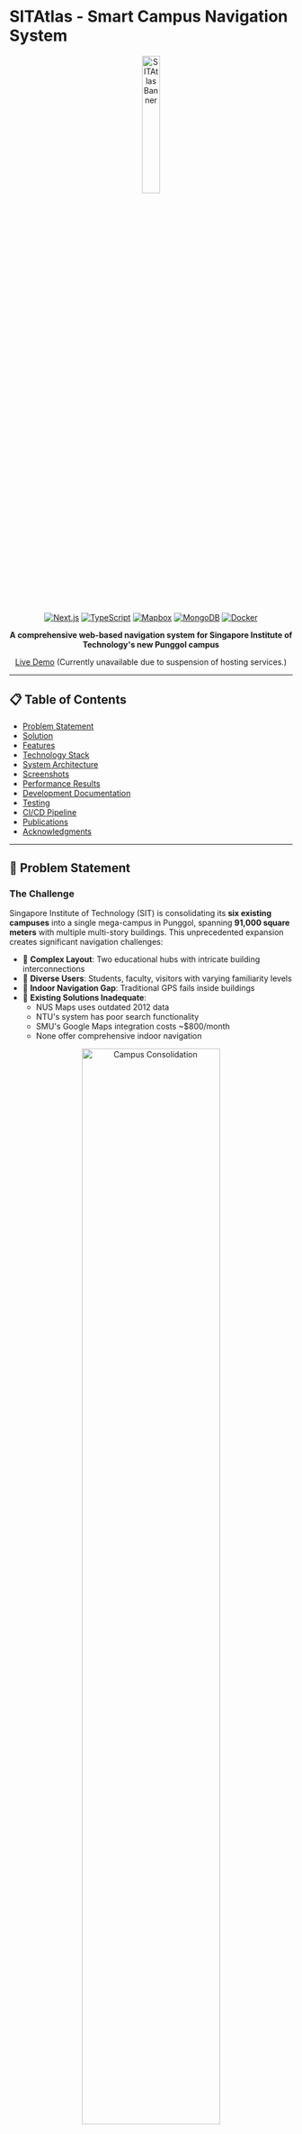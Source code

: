 # SITAtlas - Smart Campus Navigation System

<div align="center">
  <img src="https://raw.githubusercontent.com/hk2k1/SITAtlas/refs/heads/master/public/assets/SITAtlas_logo_name1.svg?token=GHSAT0AAAAAADLNFW4SPITJKHAXZ7PR5K4I2GL5FRA" alt="SITAtlas Banner" width="25%">
  
  [![Next.js](https://img.shields.io/badge/Next.js-13.5.2-black?logo=next.js)](https://nextjs.org/)
  [![TypeScript](https://img.shields.io/badge/TypeScript-4.8.4-blue?logo=typescript)](https://www.typescriptlang.org/)
  [![Mapbox](https://img.shields.io/badge/Mapbox-GL_JS_3.3.0-000000?logo=mapbox)](https://www.mapbox.com/)
  [![MongoDB](https://img.shields.io/badge/MongoDB-4.4.27-green?logo=mongodb)](https://www.mongodb.com/)
  [![Docker](https://img.shields.io/badge/Docker-Containerized-2496ED?logo=docker)](https://www.docker.com/)
  <!-- [![License](https://img.shields.io/badge/License-MIT-yellow)](LICENSE) -->

  **A comprehensive web-based navigation system for Singapore Institute of Technology's new Punggol campus**
  
  [Live Demo](https://harshakeerthan.com/maps) (Currently unavailable due to suspension of hosting services.)
  <!-- | [Documentation](docs/) | [Report Issue](https://github.com/yourusername/sitatlas/issues) -->
</div>

---

## 📋 Table of Contents

- [Problem Statement](#-problem-statement)
- [Solution](#-solution)
- [Features](#-features)
- [Technology Stack](#-technology-stack)
- [System Architecture](#-system-architecture)
- [Screenshots](#-screenshots)
- [Performance Results](#-performance-results)
- [Development Documentation](#-development-documentation)
- [Testing](#-testing)
- [CI/CD Pipeline](#-cicd-pipeline)
- [Publications](#-publications)
- [Acknowledgments](#-acknowledgments)

---

## 🎯 Problem Statement

### The Challenge

Singapore Institute of Technology (SIT) is consolidating its **six existing campuses** into a single mega-campus in Punggol, spanning **91,000 square meters** with multiple multi-story buildings. This unprecedented expansion creates significant navigation challenges:

- 🏢 **Complex Layout**: Two educational hubs with intricate building interconnections
- 👥 **Diverse Users**: Students, faculty, visitors with varying familiarity levels
- 📍 **Indoor Navigation Gap**: Traditional GPS fails inside buildings
- 📱 **Existing Solutions Inadequate**: 
  - NUS Maps uses outdated 2012 data
  - NTU's system has poor search functionality
  - SMU's Google Maps integration costs ~$800/month
  - None offer comprehensive indoor navigation

<div align="center">
  <img src="assets-docs/sitcampusconsolidation.jpeg" alt="Campus Consolidation" width="70%">
</div>

---

## 💡 Solution

### SITAtlas: Next-Generation Campus Navigation

**SITAtlas** is an innovative web-based navigation system that seamlessly integrates outdoor and indoor mapping, providing intuitive wayfinding for the entire SIT Punggol campus ecosystem.

### Key Differentiators

| Feature | Traditional Campus Maps | SITAtlas |
|---------|------------------------|----------|
| **Indoor Navigation** | ❌ Limited or None | ✅ Complete floor-by-floor navigation |
| **Real-time Updates** | ❌ Static information | ✅ Dynamic room availability & changes |
| **Search Capability** | ⚠️ Basic | ✅ AI-powered intelligent search |
| **Cost Efficiency** | 💰 High (Google Maps API) | ✅ Open-source technologies |
| **User Experience** | 📱 Desktop-focused | ✅ Responsive design for all devices |

---

## ✨ Features

### Core Navigation Features

- 🗺️ **Interactive Campus Map**
  - Seamless outdoor navigation using Mapbox GL JS
  - Custom campus layer with detailed building outlines
  - Real-time user location tracking
  
- 🏢 **Advanced Indoor Mapping**
  - Multi-floor building navigation
  - Room-level detail with GeoJSON integration
  - Interactive floor selector for each building
  - Visual indicators for amenities and facilities

- 🔍 **Intelligent Search System**
  - Local GeoJSON-based search for instant results
  - Fuzzy matching for typo tolerance
  - Category-based filtering (classrooms, labs, offices)
  - Search history and favorites

- 🚶 **Multi-Modal Routing**
  - Walking, cycling, and driving directions
  - Alternative route suggestions
  - Estimated time and distance calculations
  - Step-by-step navigation instructions

### Smart Features

- 🤖 **AI-Powered Chatbot Assistant**
  - Natural language query processing using GPT-4
  - Context-aware campus information
  - GraphQL query generation for database searches
  - Conversational interface for complex queries

- 📊 **Content Management System**
  - PayloadCMS for dynamic content updates
  - Admin dashboard for facility management
  - Real-time synchronization of campus changes
  - Role-based access control

- 📱 **Progressive Web App**
  - Offline capability for basic functions
  - Mobile-first responsive design
  - Cross-platform compatibility
  - Native app-like experience

---

## 🛠️ Technology Stack

### Frontend

| Technology | Version | Purpose |
|------------|---------|----------|
| **Next.js** | 13.5.2 | React framework with SSR/SSG |
| **React** | 18.2.0 | UI component library |
| **TypeScript** | 4.8.4 | Type-safe development |
| **Mapbox GL JS** | 3.3.0 | Advanced mapping capabilities |
| **Tailwind CSS** | 3.4.3 | Utility-first styling |
| **GraphQL** | - | Efficient data fetching |

### Backend

| Technology | Version | Purpose |
|------------|---------|----------|
| **Node.js** | 20 | JavaScript runtime |
| **Express.js** | 4.17.1 | Web application framework |
| **PayloadCMS** | 2.0.0 | Headless CMS |
| **MongoDB** | 4.4.27 | NoSQL database |
| **OpenAI API** | 4.53.2 | AI chatbot integration |

### Infrastructure & DevOps

| Technology | Purpose |
|------------|----------|
| **Docker** | Containerization |
| **NGINX** | Web server & reverse proxy |
| **GitHub Actions** | CI/CD pipeline |
| **DigitalOcean** | Cloud hosting (VPS) |
| **Let's Encrypt** | SSL certificates |
| **Playwright** | E2E testing |

---

## 🏗️ System Architecture

### High-Level Architecture

<div align="center">
  <img src="assets-docs/Architecture_Context.svg" alt="High-level Architecture" width="80%">
</div>

### Component Architecture

```
┌─────────────────────────────────────────────────────────────┐
│                         Client Layer                        │
├─────────────────────────────────────────────────────────────┤
│  React Components │ Mapbox GL │ PWA │ Responsive Design     │
└─────────────────────────────────────────────────────────────┘
                               │
                               ▼
┌─────────────────────────────────────────────────────────────┐
│                      Application Layer                      │
├─────────────────────────────────────────────────────────────┤
│   Next.js SSR/SSG │ GraphQL API │ REST Endpoints │ Auth     │
└─────────────────────────────────────────────────────────────┘
                               │
                               ▼
┌─────────────────────────────────────────────────────────────┐
│                        Service Layer                        │
├─────────────────────────────────────────────────────────────┤
│  PayloadCMS │ OpenAI Integration │ Mapbox Services │ Cache  │
└─────────────────────────────────────────────────────────────┘
                               │
                               ▼
┌─────────────────────────────────────────────────────────────┐
│                         Data Layer                          │
├─────────────────────────────────────────────────────────────┤
│     MongoDB │ GeoJSON Storage │ User Data │ Analytics       │
└─────────────────────────────────────────────────────────────┘
```

<!-- ### Data Flow Diagram

<div align="center">
  <img src="[PLACEHOLDER: Data Flow Diagram]" alt="Data Flow" width="70%">
</div> -->

---

## 📸 Screenshots

### Main Navigation Interface

<div align="center">
  <table>
    <tr>
      <td align="center">
        <img src="assets-docs/mainmap.png" alt="Main Map View" width="600">
        <br>
        <em><strong>Interactive Campus Map with Outdoor Navigation</strong></em>
      </td>
    </tr>
  </table>
</div>

### Architectural Layout to GeoJSON Conversion

The process of converting architectural CAD layouts into interactive map data involves precise digitization and geospatial mapping:

<div align="center">
  <table>
    <tr>
      <td align="center" width="50%">
        <img src="assets-docs/layout1.png" alt="Mapbox Studio Layout" width="600">
        <br>
        <em><strong>Architectural Layout in Mapbox Studio</strong></em>
        <br>
        <sub>Digitizing building floor plans using Mapbox Studio's drawing tools</sub>
      </td>
      <td align="center" width="50%">
        <img src="assets-docs/layout2.png" alt="GeoJSON Data Structure" width="600">
        <br>
        <em><strong>Converted GeoJSON Data Structure</strong></em>
        <br>
        <sub>Structured geospatial data with room properties and coordinates</sub>
      </td>
    </tr>
  </table>
</div>

### Navigation Controls & Search Interface

<div align="center">
  <table>
    <tr>
      <td align="center" width="33%">
        <img src="assets-docs/searchbar.png" alt="Search Interface" width="280">
        <br>
        <em><strong>Intelligent Search</strong></em>
        <br>
        <sub>Local GeoJSON search with fuzzy matching</sub>
      </td>
      <td align="center" width="33%">
        <img src="assets-docs/sidebar.png" alt="Route Planning" width="280">
        <br>
        <em><strong>Multi-modal Routing</strong></em>
        <br>
        <sub>Walking, cycling, and driving directions</sub>
      </td>
      <td align="center" width="33%">
        <img src="assets-docs/sidebar2.png" alt="Full Controls" width="380">
        <br>
        <em><strong>Navigation Controls</strong></em>
        <br>
        <sub>Level selector, GPS, and fullscreen options</sub>
      </td>
    </tr>
  </table>
</div>

### AI-Powered Chatbot System

#### Chatbot Architecture

The AI chatbot employs a sophisticated multi-stage process to understand user queries and provide context-aware navigation assistance:

<div align="center">
  <img src="assets-docs/chatbotsysarch.png" alt="Chatbot Architecture" width="100%">
  <br>
  <em><strong>AI Chatbot System Architecture</strong></em>
</div>

**Key Components:**
- **Natural Language Processing**: GPT-4 model interprets user intent and context
- **GraphQL Query Generation**: Dynamically generates database queries based on user input
- **Database Interaction**: Executes queries against MongoDB to retrieve spatial data
- **Response Formulation**: Processes results to generate human-readable, context-aware responses

#### User Interaction

<div align="center">
  <table>
    <tr>
      <td align="center">
        <img src="assets-docs/user_chatbot_interaction.png" alt="AI Chatbot" width="500">
        <br>
        <em><strong>AI Campus Assistant in Action</strong></em>
        <br>
        <sub>Natural language queries for campus navigation and information</sub>
      </td>
    </tr>
  </table>
</div>

### Administrative Dashboard

<div align="center">
  <table>
    <tr>
      <td align="center">
        <img src="assets-docs/payloadcms.png" alt="Admin Dashboard" width="600">
        <br>
        <em><strong>PayloadCMS Content Management System</strong></em>
        <br>
        <sub>Role-based access control for campus data management</sub>
      </td>
    </tr>
  </table>
</div>

---

## 📊 Performance Results

### Google Lighthouse Scores

<div align="center">
  
| Metric | Score | Status |
|--------|-------|--------|
| **Performance** | 99/100 | 🟢 Excellent |
| **Accessibility** | 85/100 | 🟡 Good |
| **Best Practices** | 93/100 | 🟢 Excellent |
| **PWA** | ✅ | Compliant |

<div align="center">
  <table>
    <tr>
      <td align="center">
        <img src="assets-docs/lighthouse.png" alt="Admin Dashboard" width="300">
        <br>
        <em><strong>Lighthouse score</strong></em>
        <br>
      </td>
    </tr>
  </table>
</div>

</div>

### System Performance Metrics

| Metric | Value | Target | Status |
|--------|-------|--------|--------|
| **Page Load Time** | 1.2s | < 3s | ✅ Exceeded |
| **Time to Interactive** | 2.1s | < 5s | ✅ Exceeded |
| **API Response Time (avg)** | 180ms | < 500ms | ✅ Exceeded |
| **Chatbot Response Time** | 1.5s | < 3s | ✅ Exceeded |
| **Concurrent Users** | 1000+ | 500+ | ✅ Exceeded |
| **Uptime** | 99.9% | 99% | ✅ Exceeded |

### Load Testing Results

```
┌────────────────────────────────────────────────┐
│ Concurrent Users vs Response Time              │
├────────────────────────────────────────────────┤
│ Users │ Avg Response │ 95th % │ Error Rate    │
├───────┼──────────────┼────────┼───────────────┤
│  100  │    150ms     │  250ms │     0%        │
│  500  │    180ms     │  320ms │     0%        │
│ 1000  │    220ms     │  450ms │   0.1%        │
│ 2000  │    380ms     │  780ms │   0.3%        │
└───────┴──────────────┴────────┴───────────────┘
```

---

## 📚 Development Documentation

Please go to [Dev Docs](assets-docs/README.md) for development documentation.

---

## 📖 Publications

### Academic Research

This project has been published as a peer-reviewed conference paper:

<div align="center">
  
📄 **SITAtlas: An AI-Enhanced Geospatial Navigation System for Smart Campus Environments**

**Authors:** Harsha Keerthan Muthu Krishnan, Huaqun Guo  
**Conference:** 2024 IEEE International Smart Cities Conference (ISC2)  
**Location:** Pattaya, Thailand  
**Date:** October 29 - November 1, 2024  
**Publisher:** IEEE  
**DOI:** [10.1109/ISC260477.2024.11004204](https://doi.org/10.1109/ISC260477.2024.11004204)  

[![IEEE Xplore](https://img.shields.io/badge/IEEE%20Xplore-View%20Paper-00629B?style=for-the-badge&logo=ieee)](https://ieeexplore.ieee.org/document/11004204)
[![DOI](https://img.shields.io/badge/DOI-10.1109%2FISC260477.2024.11004204-blue?style=for-the-badge)](https://doi.org/10.1109/ISC260477.2024.11004204)

</div>

#### Abstract

> University campuses, particularly those undergoing significant expansion, face challenges in providing an efficient navigation solution for students, faculty, and visitors. This paper presents a study on the development of AI-enhanced geospatial navigation system for smart campuses, using Singapore Institute of Technology's new 91,000 square meter Punggol campus as a case study. The study explores the application of advanced web technologies, including Mapbox GL JS for mapping, React and Next.js for front-end development and PayloadCMS with MongoDB for back-end management. A notable aspect of the research is the integration of an AI-powered chatbot utilising natural language processing to enhance user interaction. The paper details the system architecture, and solutions for seamless indoor-outdoor navigation and multi-level indoor mapping. This study done in this paper can contribute to the field of smart campus technologies and offers insights that can be adapted for use in other large facilities beyond educational institutions.

#### Citation

```bibtex
@INPROCEEDINGS{11004204,
  author={Muthu Krishnan, Harsha Keerthan and Guo, Huaqun},
  booktitle={2024 IEEE International Smart Cities Conference (ISC2)}, 
  title={SITAtlas: An AI-Enhanced Geospatial Navigation System for Smart Campus Environments}, 
  year={2024},
  pages={},
  doi={10.1109/ISC260477.2024.11004204},
  url={https://doi.org/10.1109/ISC260477.2024.11004204}
}
```

---

## 🙏 Acknowledgments

### Project Team

- **Harsha Keerthan Muthu Krishnan** - Lead Developer
- **Prof. Huaqun (Linda) Guo** - Academic Supervisor

### Special Thanks

- Singapore Institute of Technology for project support
- SIT Facilities Management for providing campus data
- Open-source community for amazing tools and libraries

### Technologies & Services

- [Mapbox](https://www.mapbox.com/) for mapping services
- [OpenAI](https://openai.com/) for AI capabilities
- [PayloadCMS](https://payloadcms.com/) for content management
- [Vercel](https://vercel.com/) for Next.js framework
- [MongoDB](https://www.mongodb.com/) for database
- [Docker](https://www.docker.com/) for containerization
- [DigitalOcean](https://www.digitalocean.com/) for hosting

---

<div align="center">
  <br>
  <strong>Built with ❤️</strong>
  <br>
  <sub>© 2024 SITAtlas - Harsha</sub>
</div>